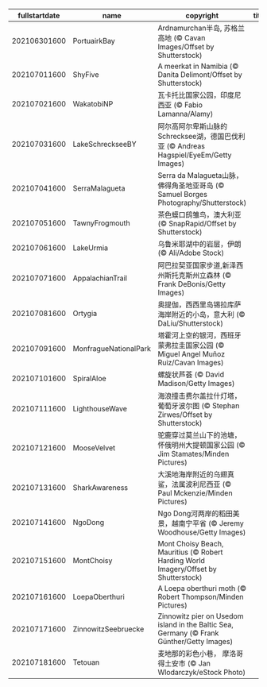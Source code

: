 |fullstartdate|name|copyright|title|image|
|--|--|--|--|--|
202106301600|PortuairkBay|Ardnamurchan半岛, 苏格兰高地 (© Cavan Images/Offset by Shutterstock)||![](/zh-CN/2021/07/202106301600PortuairkBay.jpg)|
202107011600|ShyFive|A meerkat in Namibia (© Danita Delimont/Offset by Shutterstock)||![](/zh-CN/2021/07/202107011600ShyFive.jpg)|
202107021600|WakatobiNP|瓦卡托比国家公园，印度尼西亚 (© Fabio Lamanna/Alamy)||![](/zh-CN/2021/07/202107021600WakatobiNP.jpg)|
202107031600|LakeSchreckseeBY|阿尔高阿尔卑斯山脉的Schrecksee湖，德国巴伐利亚 (© Andreas Hagspiel/EyeEm/Getty Images)||![](/zh-CN/2021/07/202107031600LakeSchreckseeBY.jpg)|
202107041600|SerraMalagueta|Serra da Malagueta山脉，佛得角圣地亚哥岛 (© Samuel Borges Photography/Shutterstock)||![](/zh-CN/2021/07/202107041600SerraMalagueta.jpg)|
202107051600|TawnyFrogmouth|茶色蟆口鸱雏鸟，澳大利亚 (© SnapRapid/Offset by Shutterstock)||![](/zh-CN/2021/07/202107051600TawnyFrogmouth.jpg)|
202107061600|LakeUrmia|乌鲁米耶湖中的岩层，伊朗 (© Ali/Adobe Stock)||![](/zh-CN/2021/07/202107061600LakeUrmia.jpg)|
202107071600|AppalachianTrail|阿巴拉契亚国家步道,新泽西州斯托克斯州立森林 (© Frank DeBonis/Getty Images)||![](/zh-CN/2021/07/202107071600AppalachianTrail.jpg)|
202107081600|Ortygia|奥提伽，西西里岛锡拉库萨海岸附近的小岛，意大利 (© DaLiu/Shutterstock)||![](/zh-CN/2021/07/202107081600Ortygia.jpg)|
202107091600|MonfragueNationalPark|塔霍河上空的银河，西班牙蒙弗拉圭国家公园 (© Miguel Angel Muñoz Ruiz/Cavan Images)||![](/zh-CN/2021/07/202107091600MonfragueNationalPark.jpg)|
202107101600|SpiralAloe|螺旋状芦荟 (© David Madison/Getty Images)||![](/zh-CN/2021/07/202107101600SpiralAloe.jpg)|
202107111600|LighthouseWave|海浪撞击费尔盖拉什灯塔，葡萄牙波尔图 (© Stephan Zirwes/Offset by Shutterstock)||![](/zh-CN/2021/07/202107111600LighthouseWave.jpg)|
202107121600|MooseVelvet|驼鹿穿过莫兰山下的池塘，怀俄明州大提顿国家公园 (© Jim Stamates/Minden Pictures)||![](/zh-CN/2021/07/202107121600MooseVelvet.jpg)|
202107131600|SharkAwareness|大溪地海岸附近的乌翅真鲨，法属波利尼西亚 (© Paul Mckenzie/Minden Pictures)||![](/zh-CN/2021/07/202107131600SharkAwareness.jpg)|
202107141600|NgoDong|Ngo Dong河两岸的稻田美景，越南宁平省 (© Jeremy Woodhouse/Getty Images)||![](/zh-CN/2021/07/202107141600NgoDong.jpg)|
202107151600|MontChoisy|Mont Choisy Beach, Mauritius (© Robert Harding World Imagery/Offset by Shutterstock)||![](/zh-CN/2021/07/202107151600MontChoisy.jpg)|
202107161600|LoepaOberthuri|A Loepa oberthuri moth (© Robert Thompson/Minden Pictures)||![](/zh-CN/2021/07/202107161600LoepaOberthuri.jpg)|
202107171600|ZinnowitzSeebruecke|Zinnowitz pier on Usedom island in the Baltic Sea, Germany (© Frank Günther/Getty Images)||![](/zh-CN/2021/07/202107171600ZinnowitzSeebruecke.jpg)|
202107181600|Tetouan|麦地那的彩色小巷， 摩洛哥得土安市 (© Jan Wlodarczyk/eStock Photo)||![](/zh-CN/2021/07/202107181600Tetouan.jpg)|
